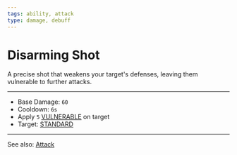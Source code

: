```yaml
---
tags: ability, attack
type: damage, debuff
---
```


# Disarming Shot

A precise shot that weakens your target's defenses, leaving them vulnerable to further attacks.

---

- Base Damage: `60`
- Cooldown: `6s`
- Apply `5` [VULNERABLE](Status%20Effects/VULNERABLE.md) on target
- Target: [STANDARD](Targets/STANDARD.md)

---

See also: [Attack](Mechanics/Attack.md)